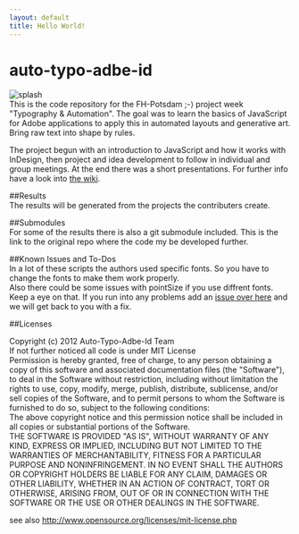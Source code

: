 ```yaml
---
layout: default
title: Hello World!
---
```


auto-typo-adbe-id
=================

![splash](https://raw.github.com/fabiantheblind/auto-typo-adbe-id/gh-pages/assets/images/auto-typo.png)  
This is the code repository for the FH-Potsdam ;-⟩ project week "Typography & Automation".
The goal was to learn the basics of JavaScript for Adobe applications to apply this in automated layouts and generative art. Bring raw text into shape by rules.  
  
The project begun with an introduction to JavaScript and how it works with InDesign, then project and idea development to follow in individual and group meetings. At the end there was a short presentations. For further info have a look into [the wiki](https://github.com/fabiantheblind/auto-typo-adbe-id/wiki).    

##Results  
The results will be generated from the projects the contributers create.  

##Submodules  
For some of the results there is also a git submodule included. This is the link to the original repo where the code my be developed further.  

##Known Issues and To-Dos  
In a lot of these scripts the authors used specific fonts. So you have to change the fonts to make them work properly.  
Also there could be some issues with pointSize if you use diffrent fonts. Keep a eye on that. If you run into any problems add an [issue over here](https://github.com/fabiantheblind/auto-typo-adbe-id/issues) and we will get back to you with a fix. 

##Licenses  

Copyright (c)  2012 Auto-Typo-Adbe-Id Team  
If not further noticed all code is under MIT License  
Permission is hereby granted, free of charge, to any person obtaining a copy of this software and associated documentation files (the "Software"), to deal in the Software  without restriction, including without limitation the rights to use, copy, modify, merge, publish, distribute, sublicense, and/or sell copies of the Software, and to  permit persons to whom the Software is furnished to do so, subject to the following conditions:  
The above copyright notice and this permission notice shall be included in all copies or substantial portions of the Software.  
THE SOFTWARE IS PROVIDED "AS IS", WITHOUT WARRANTY OF ANY KIND, EXPRESS OR IMPLIED, INCLUDING BUT NOT LIMITED TO THE WARRANTIES OF MERCHANTABILITY, FITNESS FOR A  PARTICULAR PURPOSE AND NONINFRINGEMENT. IN NO EVENT SHALL THE AUTHORS OR COPYRIGHT HOLDERS BE LIABLE FOR ANY CLAIM, DAMAGES OR OTHER LIABILITY, WHETHER IN AN ACTION OF  CONTRACT, TORT OR OTHERWISE, ARISING FROM, OUT OF OR IN CONNECTION WITH THE SOFTWARE OR THE USE OR OTHER DEALINGS IN THE SOFTWARE.  

see also http://www.opensource.org/licenses/mit-license.php



